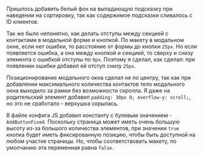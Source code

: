 Пришлось добавить белый фон на выпадающую подсказку при наведении на сортировку, так как содержимое подсказки сливалось с ID клиентов.

Так же было непонятно, как делать отступы между секцией с контактами в модальной форме и кнопкой. По макету в модальном окне, если нет ошибки, то расстояние от формы до кнопки `25px`. Но если появляется ошибка, а она между кнопкой и секцией, то сверху и снизу элемента с ошибкой отступы по `9px`. Поэтому я сделал, как сделал: при появлении ошибки добавил ей отступ снизу `25px`.

Позиционирование модального окна сделал не по центру, так как при добавлении максимального количества контактов тело модального окна выходило за рамки без возможности скролла. Я даже на родительский элемент добавил `padding: 30px 0; overflow-y: scroll;`, но это не сработало - верхушка скрылась.

В файле конфига JS добавил константу с булевым значением - `AddButtonFixed`. Поскольку страница может иметь очень большую высоту из-за большого количества элементов, при значении `true` кнопка будет иметь фиксированную позицию, чтобы быть доступной на любом участке страницы. Но, чтобы соответствовать макету, по умолчанию эта переменная равна `false`.
